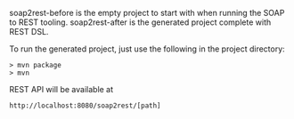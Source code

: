 
soap2rest-before is the empty project to start with when running the SOAP to REST tooling.
soap2rest-after is the generated project complete with REST DSL.

To run the generated project, just use the following in the project directory:
```
> mvn package
> mvn
```

REST API will be available at
```
http://localhost:8080/soap2rest/[path]
```
